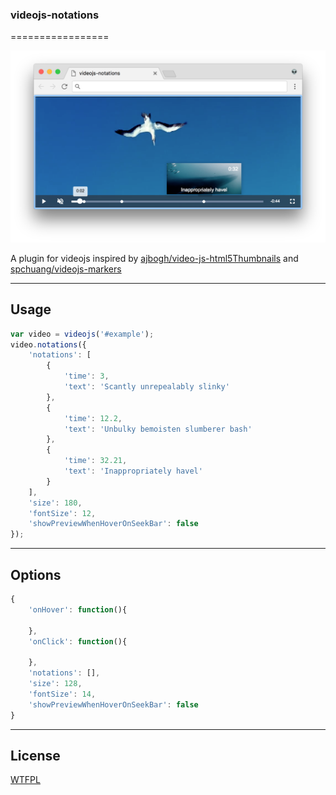 ### videojs-notations
=================


![](https://raw.githubusercontent.com/django-wong/videojs-notations/master/Screen%20Shot%202017-04-28.png)


A plugin for videojs inspired by [ajbogh/video-js-html5Thumbnails](https://github.com/ajbogh/video-js-html5Thumbnails) and [spchuang/videojs-markers](https://github.com/spchuang/videojs-markers)

-----
Usage
-----
```javascript
var video = videojs('#example');
video.notations({
    'notations': [
        {
            'time': 3,
            'text': 'Scantly unrepealably slinky'
        },
        {
            'time': 12.2,
            'text': 'Unbulky bemoisten slumberer bash'
        },
        {
            'time': 32.21,
            'text': 'Inappropriately havel'
        }
    ],
    'size': 180,
    'fontSize': 12,
    'showPreviewWhenHoverOnSeekBar': false
});
```

-------
Options
-------
```javascript
{
    'onHover': function(){

    },
    'onClick': function(){
        
    },
    'notations': [],
    'size': 128,
    'fontSize': 14,
    'showPreviewWhenHoverOnSeekBar': false
}
```

-------
License
-------
[WTFPL](http://www.wtfpl.net/txt/copying/)
